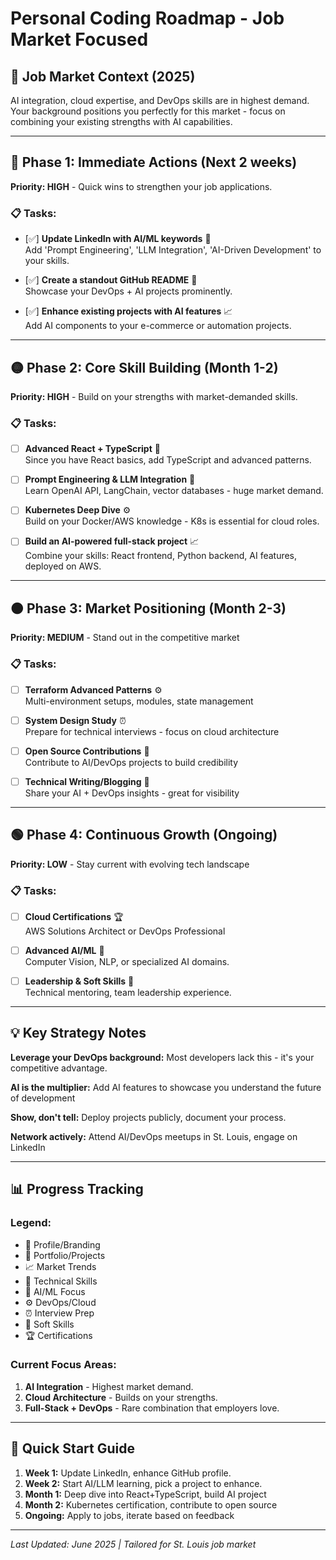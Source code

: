 # Personal Coding Roadmap - Job Market Focused

## 🎯 Job Market Context (2025)
AI integration, cloud expertise, and DevOps skills are in highest demand. Your background positions you perfectly for this market - focus on combining your existing strengths with AI capabilities.

---

## 🔴 Phase 1: Immediate Actions (Next 2 weeks)
**Priority: HIGH** - Quick wins to strengthen your job applications.

### 📋 Tasks:
- [✅] **Update LinkedIn with AI/ML keywords** 🌟  
  Add 'Prompt Engineering', 'LLM Integration', 'AI-Driven Development' to your skills.

- [✅] **Create a standout GitHub README** 💼  
  Showcase your DevOps + AI projects prominently.

- [✅] **Enhance existing projects with AI features** 📈  
  Add AI components to your e-commerce or automation projects.

---

## 🟡 Phase 2: Core Skill Building (Month 1-2)
**Priority: HIGH** - Build on your strengths with market-demanded skills.

### 📋 Tasks:
- [ ] **Advanced React + TypeScript** 🔧  
  Since you have React basics, add TypeScript and advanced patterns.

- [ ] **Prompt Engineering & LLM Integration** 🤖  
  Learn OpenAI API, LangChain, vector databases - huge market demand.

- [ ] **Kubernetes Deep Dive** ⚙️  
  Build on your Docker/AWS knowledge - K8s is essential for cloud roles.

- [ ] **Build an AI-powered full-stack project** 📈  
  Combine your skills: React frontend, Python backend, AI features, deployed on AWS.

---

## 🟠 Phase 3: Market Positioning (Month 2-3)
**Priority: MEDIUM** - Stand out in the competitive market

### 📋 Tasks:
- [ ] **Terraform Advanced Patterns** ⚙️  
  Multi-environment setups, modules, state management

- [ ] **System Design Study** ⏰  
  Prepare for technical interviews - focus on cloud architecture

- [ ] **Open Source Contributions** 💼  
  Contribute to AI/DevOps projects to build credibility

- [ ] **Technical Writing/Blogging** 🌟  
  Share your AI + DevOps insights - great for visibility

---

## 🟢 Phase 4: Continuous Growth (Ongoing)
**Priority: LOW** - Stay current with evolving tech landscape

### 📋 Tasks:
- [ ] **Cloud Certifications** 🏆  
  AWS Solutions Architect or DevOps Professional

- [ ] **Advanced AI/ML** 🤖  
  Computer Vision, NLP, or specialized AI domains.

- [ ] **Leadership & Soft Skills** 🔄  
  Technical mentoring, team leadership experience.

---

## 💡 Key Strategy Notes

**Leverage your DevOps background:** Most developers lack this - it's your competitive advantage.

**AI is the multiplier:** Add AI features to showcase you understand the future of development

**Show, don't tell:** Deploy projects publicly, document your process.

**Network actively:** Attend AI/DevOps meetups in St. Louis, engage on LinkedIn

---

## 📊 Progress Tracking

### Legend:
- 🌟 Profile/Branding
- 💼 Portfolio/Projects
- 📈 Market Trends
- 🔧 Technical Skills
- 🤖 AI/ML Focus
- ⚙️ DevOps/Cloud
- ⏰ Interview Prep
- 🔄 Soft Skills
- 🏆 Certifications

### Current Focus Areas:
1. **AI Integration** - Highest market demand.
2. **Cloud Architecture** - Builds on your strengths.
3. **Full-Stack + DevOps** - Rare combination that employers love.

---

## 🚀 Quick Start Guide

1. **Week 1:** Update LinkedIn, enhance GitHub profile.
2. **Week 2:** Start AI/LLM learning, pick a project to enhance.
3. **Month 1:** Deep dive into React+TypeScript, build AI project
4. **Month 2:** Kubernetes certification, contribute to open source
5. **Ongoing:** Apply to jobs, iterate based on feedback

---

*Last Updated: June 2025 | Tailored for St. Louis job market*
